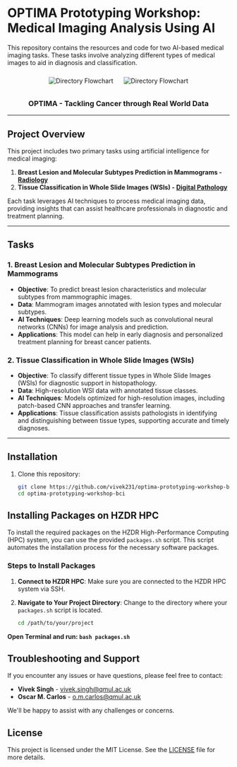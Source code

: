 # OPTIMA Prototyping Workshop: Medical Imaging Analysis Using AI
This repository contains the resources and code for two AI-based medical imaging tasks. These tasks involve analyzing different types of medical images to aid in diagnosis and classification.
<div align="center">
    <img src="https://drive.google.com/uc?id=1OaByag8cg1N-H6szx_JSvnbCeqVsJgKU" alt="Directory Flowchart" style="margin: 10px;">
    <img src="https://drive.google.com/uc?id=1cGa-1p24f6Owupu8X54D_aCsmJU2BIVG" alt="Directory Flowchart" style="margin: 10px;">
    <h3>OPTIMA - Tackling Cancer through Real World Data</h3>
</div>

---

## Project Overview

This project includes two primary tasks using artificial intelligence for medical imaging:

1. **Breast Lesion and Molecular Subtypes Prediction in Mammograms - [Radiology](#breast-lesion-and-molecular-subtypes-prediction-in-mammograms)**
2. **Tissue Classification in Whole Slide Images (WSIs) - [Digital Pathology](#tissue-classification-in-whole-slide-images-wsis)**

Each task leverages AI techniques to process medical imaging data, providing insights that can assist healthcare professionals in diagnostic and treatment planning.


---

## Tasks

### 1. Breast Lesion and Molecular Subtypes Prediction in Mammograms
<a name="breast-lesion-and-molecular-subtypes-prediction-in-mammograms"></a>

- **Objective**: To predict breast lesion characteristics and molecular subtypes from mammographic images.
- **Data**: Mammogram images annotated with lesion types and molecular subtypes.
- **AI Techniques**: Deep learning models such as convolutional neural networks (CNNs) for image analysis and prediction.
- **Applications**: This model can help in early diagnosis and personalized treatment planning for breast cancer patients.

### 2. Tissue Classification in Whole Slide Images (WSIs)
<a name="tissue-classification-in-whole-slide-images-wsis"></a>

- **Objective**: To classify different tissue types in Whole Slide Images (WSIs) for diagnostic support in histopathology.
- **Data**: High-resolution WSI data with annotated tissue classes.
- **AI Techniques**: Models optimized for high-resolution images, including patch-based CNN approaches and transfer learning.
- **Applications**: Tissue classification assists pathologists in identifying and distinguishing between tissue types, supporting accurate and timely diagnoses.

---

## Installation

1. Clone this repository:
   ```bash
   git clone https://github.com/vivek231/optima-prototyping-workshop-bci.git
   cd optima-prototyping-workshop-bci

## Installing Packages on HZDR HPC

To install the required packages on the HZDR High-Performance Computing (HPC) system, you can use the provided `packages.sh` script. This script automates the installation process for the necessary software packages.

### Steps to Install Packages

1. **Connect to HZDR HPC**: Make sure you are connected to the HZDR HPC system via SSH.
   
2. **Navigate to Your Project Directory**: Change to the directory where your `packages.sh` script is located.
   ```bash
   cd /path/to/your/project

**Open Terminal and run: `bash packages.sh`**

## Troubleshooting and Support

If you encounter any issues or have questions, please feel free to contact:

- **Vivek Singh** - [vivek.singh@qmul.ac.uk](mailto:vivek.singh@qmul.ac.uk)
- **Oscar M. Carlos** - [o.m.carlos@qmul.ac.uk](mailto:o.m.carlos@qmul.ac.uk)

We'll be happy to assist with any challenges or concerns.


## License

This project is licensed under the MIT License. See the [LICENSE](LICENSE) file for more details.
